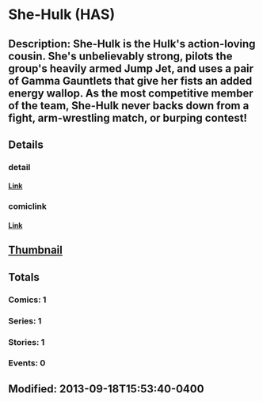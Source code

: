 # She-Hulk (HAS)
## Description: She-Hulk is the Hulk's action-loving cousin. She's unbelievably strong, pilots the group's heavily armed Jump Jet, and uses a pair of Gamma Gauntlets that give her fists an added energy wallop. As the most competitive member of the team, She-Hulk never backs down from a fight, arm-wrestling match, or burping contest!  
## Details
### detail
#### [Link](http://marvel.com/characters/51/she-hulk?utm_campaign=apiRef&utm_source=225578a89fc76f3d20fbffda5d17a88d)
### comiclink
#### [Link](http://marvel.com/comics/characters/1017111/she-hulk_has?utm_campaign=apiRef&utm_source=225578a89fc76f3d20fbffda5d17a88d)
## [Thumbnail](http://i.annihil.us/u/prod/marvel/i/mg/8/d0/523214b8ea2cf.jpg)
## Totals
### Comics: 1
### Series: 1
### Stories: 1
### Events: 0
## Modified: 2013-09-18T15:53:40-0400